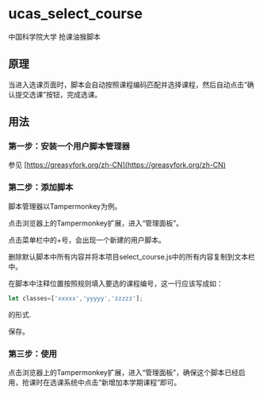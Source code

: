 # ucas_select_course
中国科学院大学 抢课油猴脚本

## 原理

当进入选课页面时，脚本会自动按照课程编码匹配并选择课程，然后自动点击“确认提交选课”按钮，完成选课。

## 用法

### 第一步：安装一个用户脚本管理器

参见 [https://greasyfork.org/zh-CN](https://greasyfork.org/zh-CN)

### 第二步：添加脚本

脚本管理器以Tampermonkey为例。

点击浏览器上的Tampermonkey扩展，进入“管理面板”。

点击菜单栏中的+号，会出现一个新建的用户脚本。

删除默认脚本中所有内容并将本项目select_course.js中的所有内容复制到文本栏中。

在脚本中注释位置按照规则填入要选的课程编号，这一行应该写成如：
```js
let classes=['xxxxx','yyyyy','zzzzz'];
```
的形式.

保存。

### 第三步：使用

点击浏览器上的Tampermonkey扩展，进入“管理面板”，确保这个脚本已经启用，抢课时在选课系统中点击“新增加本学期课程”即可。
